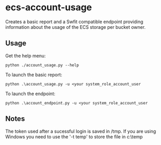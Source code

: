 # ecs-account-usage
Creates a basic report and a Swfit compatible endpoint providing information about the usage of the ECS storage per bucket owner.

## Usage

Get the help menu:

```python ./account_usage.py --help```

To launch the basic report:

 ```python .\account_usage.py -u <your system_role_account_user```

 To launch the endpoint:

 ```python .\account_endpoint.py -u <your system_role_account_user```

 ## Notes

 The token used after a sucessful login is saved in /tmp.  If you are using Windows you need to use the '-t temp' to store the file in c:\temp


